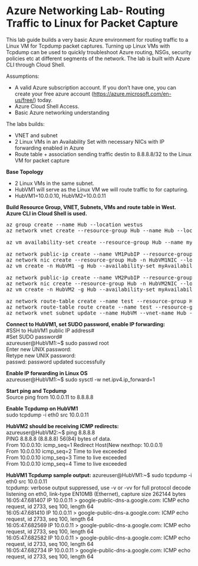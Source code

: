 # Azure Networking Lab- Routing Traffic to Linux for Packet Capture

This lab guide builds a very basic Azure environment for routing traffic to a Linux VM for Tcpdump packet captures. Turning up Linux VMs with Tcpdump can be used to quickly troubleshoot Azure routing, NSGs, security policies etc at different segments of the network. The lab is built with Azure CLI through Cloud Shell.

Assumptions:
-	A valid Azure subscription account. If you don’t have one, you can create your free azure account (https://azure.microsoft.com/en-us/free/) today.
- Azure Cloud Shell Access.
- Basic Azure networking understanding

The labs builds:
-	VNET and subnet
-	2 Linux VMs in an Availability Set with necessary NICs with IP forwarding enabled in Azure
-	Route table + association sending traffic destin to 8.8.8.8/32 to the Linux VM for packet capture

**Base Topology**
- 2 Linux VMs in the same subnet. 
- HubVM1 will serve as the Linux VM we will route traffic to for capturing. 
- HubVM1=10.0.0.10, HubVM2=10.0.0.11
 

**Build Resource Group, VNET, Subnets, VMs and route table in West. Azure CLI in Cloud Shell is used.**
<pre lang="...">
az group create --name Hub --location westus
az network vnet create --resource-group Hub --name Hub --location westus --address-prefixes 10.0.0.0/16 --subnet-name HubVM --subnet-prefix 10.0.0.0/24

az vm availability-set create --resource-group Hub --name myAvailabilitySet --platform-fault-domain-count 2 --platform-update-domain-count 2

az network public-ip create --name VM1PubIP --resource-group Hub --location westus --allocation-method Dynamic
az network nic create --resource-group Hub -n HubVM1NIC --location westus --subnet HubVM --private-ip-address 10.0.0.10 --vnet-name Hub --public-ip-address VM1PubIP --ip-forwarding true
az vm create -n HubVM1 -g Hub --availability-set myAvailabilitySet --image UbuntuLTS --admin-username azureuser --admin-password Msft123Msft123 --nics HubVM1NIC

az network public-ip create --name VM2PubIP --resource-group Hub --location westus --allocation-method Dynamic
az network nic create --resource-group Hub -n HubVM2NIC --location westus --subnet HubVM --private-ip-address 10.0.0.11 --vnet-name Hub --public-ip-address VM2PubIP --ip-forwarding true
az vm create -n HubVM2 -g Hub --availability-set myAvailabilitySet --image UbuntuLTS --admin-username azureuser --admin-password Msft123Msft123 --nics HubVM2NIC

az network route-table create --name test --resource-group Hub 
az network route-table route create --name test --resource-group Hub --route-table-name test --address-prefix 8.8.8.8/32 --next-hop-type VirtualAppliance --next-hop-ip-address 10.0.0.10
az network vnet subnet update --name HubVM --vnet-name Hub --resource-group Hub --route-table test
</pre>

**Connect to HubVM1, set SUDO password, enable IP forwarding:**<br/>
#SSH to HubVM1 public IP address#<br/>
#Set SUDO password#<br/>
azureuser@HubVM1:~$ sudo passwd root<br/>
Enter new UNIX password:<br/>
Retype new UNIX password:<br/>
passwd: password updated successfully<br/>

**Enable IP forwarding in Linux OS**<br/>
azureuser@HubVM1:~$ sudo sysctl -w net.ipv4.ip_forward=1<br/>

**Start ping and Tcpdump**<br/>
Source ping from 10.0.0.11 to 8.8.8.8<br/>

**Enable Tcpdump on HubVM1**<br/>
sudo tcpdump -i eth0 src 10.0.0.11<br/>

**HubVM2 should be receiving ICMP redirects:**<br/>
azureuser@HubVM2:~$ ping 8.8.8.8<br/>
PING 8.8.8.8 (8.8.8.8) 56(84) bytes of data.<br/>
From 10.0.0.10: icmp_seq=1 Redirect Host(New nexthop: 10.0.0.1)<br/>
From 10.0.0.10 icmp_seq=2 Time to live exceeded<br/>
From 10.0.0.10 icmp_seq=3 Time to live exceeded<br/>
From 10.0.0.10 icmp_seq=4 Time to live exceeded<br/>

**HubVM1 Tcpdump sample output:**
azureuser@HubVM1:~$ sudo tcpdump -i eth0 src 10.0.0.11<br/>
tcpdump: verbose output suppressed, use -v or -vv for full protocol decode<br/>
listening on eth0, link-type EN10MB (Ethernet), capture size 262144 bytes<br/>
16:05:47.681407 IP 10.0.0.11 > google-public-dns-a.google.com: ICMP echo request, id 2733, seq 100, length 64<br/>
16:05:47.681410 IP 10.0.0.11 > google-public-dns-a.google.com: ICMP echo request, id 2733, seq 100, length 64<br/>
16:05:47.682569 IP 10.0.0.11 > google-public-dns-a.google.com: ICMP echo request, id 2733, seq 100, length 64<br/>
16:05:47.682582 IP 10.0.0.11 > google-public-dns-a.google.com: ICMP echo request, id 2733, seq 100, length 64<br/>
16:05:47.682734 IP 10.0.0.11 > google-public-dns-a.google.com: ICMP echo request, id 2733, seq 100, length 64<br/>



